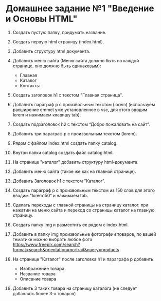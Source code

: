# Домашнее задание №1 "Введение и Основы HTML"

1. Создать пустую папку, придумать название.
2. Создать первую html страницу (index.html).
3. Добавить структуру html документа.
4. Добавить меню сайта (Меню сайта должно быть на каждой странице, оно должно быть одинаковым):
   * Главная
   * Каталог
   * Контакты
5. Создать заголовок h1 с текстом "Главная страница".
6. Добавить параграф p с произвольным текстом (lorem) (используем расширение emmet уже установленное в vsc, для этого вводим lorem и нажимаем клавишу tab).
7. Создать подзаголовок h2 с текстом “Добро пожаловать на сайт”.
8. Добавить три параграф p с произвольным текстом (lorem).
9. Рядом с файлом index.html создать папку catalog.
10. Внутри папки catalog создать файл catalog.html.
11. На странице "каталог" добавить структуру html-документа.
12. Добавить меню сайта (такое же как на главной странице).
13. Добавить Заголовок h1 с текстом "Каталог".
14. Создать параграф p с произвольным текстом из 150 слов для этого вводим "lorem150" и нажимаем tab.
15. Сделать переходы с главной страницы на страницу каталог, при нажатии на меню сайта и переход со страницы каталог на главную страницу.
16. Создать папку img и разместить ее рядом с index.html.
17. Добавить в папку img произвольные фотографии товаров, по вашей тематике можно выбрать любое фото <https://www.freepik.com/search?format=search&orientation=portrait&query=products>
18. На странице "Каталог" после заголовка h1 и параграфа p добавить:
      * Изображение товара
      * Название товара
      * Описание товара

19. Добавить 3 таких товара на страницу каталога (не следует добавлять более 3-х товаров)